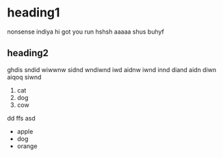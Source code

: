 # heading1 

nonsense indiya hi got you run hshsh aaaaa shus buhyf  

## heading2

ghdis sndid wiwwnw sidnd wndiwnd iwd aidnw iwnd innd diand aidn diwn aiqoq siwnd 

1. cat
1. dog
1. cow

dd ffs asd 

* apple
* dog
* orange 
